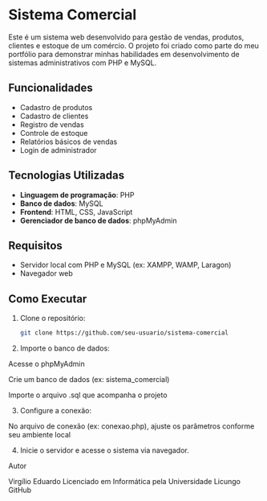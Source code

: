 
# Sistema Comercial

Este é um sistema web desenvolvido para gestão de vendas, produtos, clientes e estoque de um comércio. O projeto foi criado como parte do meu portfólio para demonstrar minhas habilidades em desenvolvimento de sistemas administrativos com PHP e MySQL.

## Funcionalidades

- Cadastro de produtos
- Cadastro de clientes
- Registro de vendas
- Controle de estoque
- Relatórios básicos de vendas
- Login de administrador

## Tecnologias Utilizadas

- **Linguagem de programação**: PHP
- **Banco de dados**: MySQL
- **Frontend**: HTML, CSS, JavaScript
- **Gerenciador de banco de dados**: phpMyAdmin

## Requisitos

- Servidor local com PHP e MySQL (ex: XAMPP, WAMP, Laragon)
- Navegador web

## Como Executar

1. Clone o repositório:
   ```bash
   git clone https://github.com/seu-usuario/sistema-comercial

2. Importe o banco de dados:

Acesse o phpMyAdmin

Crie um banco de dados (ex: sistema_comercial)

Importe o arquivo .sql que acompanha o projeto



3. Configure a conexão:

No arquivo de conexão (ex: conexao.php), ajuste os parâmetros conforme seu ambiente local



4. Inicie o servidor e acesse o sistema via navegador.



Autor

Virgílio Eduardo
Licenciado em Informática pela Universidade Licungo
GitHub


